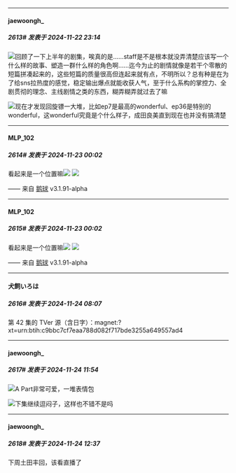 ﻿
*****

####  jaewoongh_  
##### 2613#       发表于 2024-11-22 23:14

<img src="https://static.saraba1st.com/image/smiley/face2017/003.png" referrerpolicy="no-referrer">回顾了一下上半年的剧集，唉真的是……staff是不是根本就没弄清楚应该写一个什么样的故事、塑造一群什么样的角色啊……迄今为止的剧情就像是若干个零散的短篇拼凑起来的，这些短篇的质量很高但连起来就有点，不明所以？总有种是在为了给sns拉热度的感觉，稳定输出爆点就能收获人气，至于什么系构的掌控力、全剧贯彻的理念、主线剧情之类的东西，糊弄糊弄就过去了嘛

<img src="https://static.saraba1st.com/image/smiley/face2017/068.png" referrerpolicy="no-referrer">现在才发现回旋镖一大堆，比如ep7是最高的wonderful、ep36是特别的wonderful，这wonderful究竟是个什么样子，成田良美直到现在也并没有搞清楚


*****

####  MLP_102  
##### 2614#       发表于 2024-11-23 00:02

看起来是一个位置嘛<img src="https://p.sda1.dev/20/b07cf3ef8aec3c9cae1917f183be9657/image.jpg" referrerpolicy="no-referrer">
<img src="https://p.sda1.dev/20/0bc869d3a30f45a1d13037a0821e38f2/image.jpg" referrerpolicy="no-referrer">

—— 来自 [鹅球](https://www.pgyer.com/xfPejhuq) v3.1.91-alpha


*****

####  MLP_102  
##### 2615#       发表于 2024-11-23 00:02

看起来是一个位置嘛<img src="https://p.sda1.dev/20/b07cf3ef8aec3c9cae1917f183be9657/image.jpg" referrerpolicy="no-referrer">
<img src="https://p.sda1.dev/20/0bc869d3a30f45a1d13037a0821e38f2/image.jpg" referrerpolicy="no-referrer">

—— 来自 [鹅球](https://www.pgyer.com/xfPejhuq) v3.1.91-alpha

*****

####  犬飼いろは  
##### 2616#       发表于 2024-11-24 08:07

第 42 集的 TVer 源（含日字）：magnet:?xt=urn:btih:c9bbc7cf7eaa788d082f717bde3255a649557ad4


*****

####  jaewoongh_  
##### 2617#       发表于 2024-11-24 11:54

<img src="https://static.saraba1st.com/image/smiley/face2017/072.png" referrerpolicy="no-referrer">A Part非常可爱，一堆表情包

<img src="https://static.saraba1st.com/image/smiley/face2017/037.png" referrerpolicy="no-referrer">下集继续逗闷子，这样也不错不是吗


*****

####  jaewoongh_  
##### 2618#       发表于 2024-11-24 12:37

下周土田丰回，该看直播了

